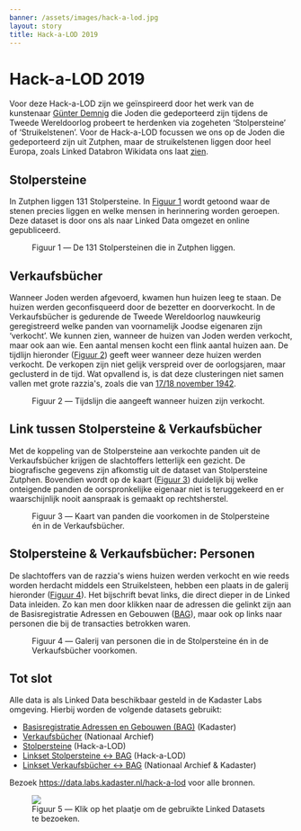 ```yaml
---
banner: /assets/images/hack-a-lod.jpg
layout: story
title: Hack-a-LOD 2019
---
```


# Hack-a-LOD 2019

Voor deze Hack-a-LOD zijn we geïnspireerd door het werk van de kunstenaar [Günter Demnig](http://www.stolpersteine.eu/faq/) die Joden die gedeporteerd zijn tijdens de Tweede Wereldoorlog probeert te herdenken via zogeheten ‘Stolpersteine’ of ‘Struikelstenen’.  Voor de Hack-a-LOD focussen we ons op de Joden die gedeporteerd zijn uit Zutphen, maar de struikelstenen liggen door heel Europa, zoals Linked Databron Wikidata ons laat [zien](https://query.wikidata.org/#%23Cats%0ASELECT%20%3Fitem%20%3FitemLabel%20%3Flocation%20%3Fimg%0AWHERE%20%0A%7B%0A%20%20%3Fitem%20wdt%3AP31%2Fwdt%3AP279%2a%20wd%3AQ26703203%20.%0A%20%20OPTIONAL%20%7B%3Fitem%20wdt%3AP625%20%3Flocation%7D%0A%20%20OPTIONAL%20%7B%3Fitem%20wdt%3AP18%20%3Fimg%7D%0A%20%20SERVICE%20wikibase%3Alabel%20%7B%20bd%3AserviceParam%20wikibase%3Alanguage%20%22%5BAUTO_LANGUAGE%5D%2Cen%22.%20%7D%0A%7D).

## Stolpersteine

In Zutphen liggen 131 Stolpersteine. In [Figuur 1](#figuur-1) wordt getoond waar de stenen precies liggen en welke mensen in herinnering worden geroepen.  Deze dataset is door ons als naar Linked Data omgezet en online gepubliceerd.

<figure id="figuur-1">
  <query data-config-ref="https://data.labs.kadaster.nl/hack-a-lod/-/queries/adressen">
  </query>
  <figcaption>
    Figuur 1 ― De 131 Stolpersteinen die in Zutphen liggen.
  </figcaption>
</figure>

## Verkaufsbücher

Wanneer Joden werden afgevoerd, kwamen hun huizen leeg te staan. De huizen werden geconfisqueerd door de bezetter en doorverkocht.  In de Verkaufsbücher is gedurende de Tweede Wereldoorlog nauwkeurig geregistreerd welke panden van voornamelijk Joodse eigenaren zijn ‘verkocht’.  We kunnen zien, wanneer de huizen van Joden werden verkocht, maar ook aan wie. Een aantal mensen kocht een flink aantal huizen aan.  De tijdlijn hieronder ([Figuur 2](#figuur-2)) geeft weer wanneer deze huizen werden verkocht. De verkopen zijn niet gelijk verspreid over de oorlogsjaren, maar geclusterd in de tijd. Wat opvallend is, is dat deze clusteringen niet samen vallen met grote razzia's, zoals die van [17/18 november 1942](https://www.omroepgelderland.nl/nieuws/2148359/Jodenjacht-in-Gelderland-de-nacht-dat-honderden-Joden-worden-afgevoerd-naar-Westerbork).

<figure id="figuur-2">
  <query data-config-ref="https://data.labs.kadaster.nl/hack-a-lod/-/queries/timeline-sold-property">
  </query>
  <figcaption>
    Figuur 2 ― Tijdslijn die aangeeft wanneer huizen zijn verkocht.
  </figcaption>
</figure>

## Link tussen Stolpersteine & Verkaufsbücher

Met de koppeling van de Stolpersteine aan verkochte panden uit de Verkaufsbücher krijgen de slachtoffers letterlijk een gezicht.  De biografische gegevens zijn afkomstig uit de dataset van Stolpersteine Zutphen.  Bovendien wordt op de kaart ([Figuur 3](#figuur-3)) duidelijk bij welke onteigende panden de oorspronkelijke eigenaar niet is teruggekeerd en er waarschijnlijk nooit aanspraak is gemaakt op rechtsherstel.

<figure id="figuur-3">
  <query data-config-ref="https://data.labs.kadaster.nl/hack-a-lod/-/queries/kaart-zutphen">
  </query>
  <figcaption>
    Figuur 3 ― Kaart van panden die voorkomen in de Stolpersteine én in de Verkaufsbücher.
  </figcaption>
</figure>

## Stolpersteine & Verkaufsbücher: Personen

De slachtoffers van de razzia's wiens huizen werden verkocht en wie reeds worden herdacht middels een Struikelsteen, hebben een plaats in de galerij hieronder ([Figuur 4](#figuur-4)). Het bijschrift bevat links, die direct dieper in de Linked Data inleiden. Zo kan men door klikken naar de adressen die gelinkt zijn aan de Basisregistratie Adressen en Gebouwen ([BAG](https://www.geobasisregistraties.nl/basisregistraties/adressen-en-gebouwen)), maar ook op links naar personen die bij de transacties betrokken waren.

<figure id="figuur-4">
  <query data-config-ref="https://data.labs.kadaster.nl/hack-a-lod/-/queries/gallerij-zutphen">
  </query>
  <figcaption>
    Figuur 4 ― Galerij van personen die in de Stolpersteine én in de Verkaufsbücher voorkomen.
  </figcaption>
</figure>

## Tot slot

Alle data is als Linked Data beschikbaar gesteld in de Kadaster Labs
omgeving.  Hierbij worden de volgende datasets gebruikt:

  - [Basisregistratie Adressen en Gebouwen (BAG)](https://data.labs.kadaster.nl/archief/bag) (Kadaster)
  - [Verkaufsbücher](https://data.labs.kadaster.nl/hack-a-lod/verkaufsbucher) (Nationaal Archief)
  - [Stolpersteine](https://data.labs.kadaster.nl/hack-a-lod/stolpersteiner) (Hack-a-LOD)
  - [Linkset Stolpersteine ↔ BAG](https://data.labs.kadaster.nl/hack-a-lod/stolpersteiner-bag) (Hack-a-LOD)
  - [Linkset Verkaufsbücher ↔ BAG](https://data.labs.kadaster.nl/hack-a-lod/verkaufsbucher) (Nationaal Archief & Kadaster)

Bezoek <a href="https://data.labs.kadaster.nl/hack-a-lod" target="_blank">https://data.labs.kadaster.nl/hack-a-lod</a> voor alle bronnen.

<figure id="figuur-5">
  <a href="https://data.labs.kadaster.nl/hack-a-lod" target="_blank">
    <img src="kadaster-labs.png">
  </a>
  <figcaption>
    Figuur 5 ― Klik op het plaatje om de gebruikte Linked Datasets te bezoeken.
  </figcaption>
</figure>
